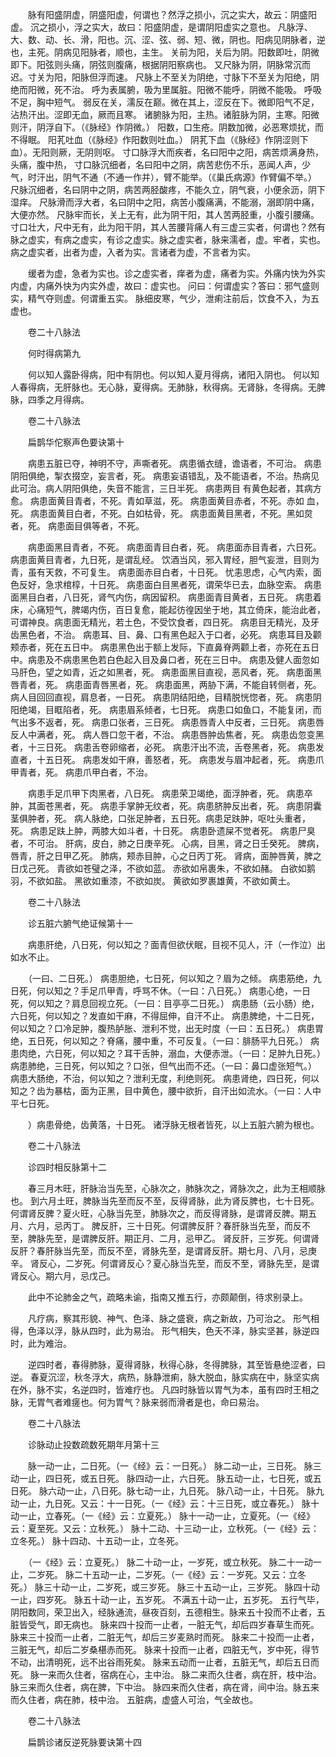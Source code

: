 <!-- { "loadSidebar": true } -->
　　脉有阳盛阴虚，阴盛阳虚，何谓也？然浮之损小，沉之实大，故云：阴盛阳虚。 沉之损小，浮之实大，故曰：阳盛阴虚，是谓阴阳虚实之意也。 凡脉浮、大、数、动、长、滑，阳也。沉、涩、弦、弱、短、微，阴也。阳病见阴脉者，逆也，主死。阴病见阳脉者，顺也，主生。 关前为阳，关后为阴。阳数即吐，阴微即下。阳弦则头痛，阴弦则腹痛，根据阴阳察病也。 又尺脉为阴，阴脉常沉而迟。寸关为阳，阳脉但浮而速。 尺脉上不至关为阴绝，寸脉下不至关为阳绝，阴绝而阳微，死不治。 呼为表属腑，吸为里属脏。阳微不能呼，阴微不能吸。 呼吸不足，胸中短气。 弱反在关，濡反在巅。微在其上，涩反在下。微即阳气不足，沾热汗出。涩即无血，厥而且寒。 诸腑脉为阳，主热。诸脏脉为阴，主寒。阳微则汗，阴浮自下。（《脉经》作阴微。） 阳数，口生疮。阴数加微，必恶寒烦扰，而不得眠。 阳芤吐血（《脉经》作阳数则吐血。） 阴芤下血（《脉经》作阴涩则下血）。无阳则厥，无阴则呕。 寸口脉浮大而疾者，名曰阳中之阳，病苦烦满身热，头痛，腹中热， 寸口脉沉细者，名曰阳中之阴，病苦悲伤不乐，恶闻人声，少气，时汗出，阴气不通（不通一作并），臂不能举。（《巢氏病源》作臂偏不举。） 尺脉沉细者，名曰阴中之阴，病苦两胫酸疼，不能久立，阴气衰，小便余沥，阴下湿痒。 尺脉滑而浮大者，名曰阴中之阳，病苦小腹痛满，不能溺，溺即阴中痛，大便亦然。 尺脉牢而长，关上无有，此为阴干阳，其人苦两胫重，小腹引腰痛。 寸口壮大，尺中无有，此为阳干阴，其人苦腰背痛人有三虚三实者，何谓也？然有脉之虚实，有病之虚实，有诊之虚实。脉之虚实者，脉来濡者，虚。牢者，实也。病之虚实者，出者为虚，入者为实。言诸者为虚，不言者为实。

　　缓者为虚，急者为实也。诊之虚实者，痒者为虚，痛者为实。外痛内快为外实内虚，内痛外快为内实外虚，故曰：虚实也。 问曰：何谓虚实？答曰：邪气盛则实，精气夺则虚。何谓重五实。 脉细皮寒，气少，泄痢注前后，饮食不入，为五虚也。

　　卷二十八脉法

　　何时得病第九

　　何以知人露卧得病，阳中有阴也。何以知人夏月得病，诸阳入阴也。 何以知人春得病，无肝脉也。无心脉，夏得病。无肺脉，秋得病。无肾脉，冬得病。无脾脉，四季之月得病。

　　卷二十八脉法

　　扁鹊华佗察声色要诀第十

　　病患五脏已夺，神明不守，声嘶者死。 病患循衣缝，谵语者，不可治。 病患阴阳俱绝，掣衣掇空，妄言者，死。 病患妄语错乱，及不能语者，不治。热病见此可治。病人阴阳俱绝，失音不能言，三日半死。 病患两目 有黄色起者，其病方愈。 病患面黄目青者，不死。青如草滋，死。 病患面黄目赤者，不死。赤如 血，死。 病患面黄目白者，不死。白如枯骨，死。 病患面黄目黑者，不死。黑如炱者，死。 病患面目俱等者，不死。

　　病患面黑目青者，不死。 病患面青目白者，死。 病患面赤目青者，六日死。 病患面黄目青者，九日死，是谓乱经。 饮酒当风，邪入胃经，胆气妄泄，目则为青，虽有天救，不可复生。 病患面赤目白者，十日死。 忧恚思虑，心气内索，面色反好，急求棺椁，十日死。 病患面白目黑者死，谓荣华已去，血脉空索。 病患面黑目白者，八日死，肾气内伤，病因留积。 病患面青目黄者，五日死。 病患着床，心痛短气，脾竭内伤，百日复愈，能起彷徨因坐于地，其立倚床，能治此者，可谓神良。病患面无精光，若土色，不受饮食者，四日死。 病患目无精光，及牙齿黑色者，不治。 病患耳、目、鼻、口有黑色起入于口者，必死。 病患耳目及颧颊赤者，死在五日中。 病患黑色出于额上发际，下直鼻脊两颧上者，亦死在五日中。病患及不病患黑色若白色起入目及鼻口者，死在三日中。 病患及健人面忽如马肝色，望之如青，近之如黑者，死。 病患面黑目直视，恶风者，死。 病患面黑唇青者，死。 病患面青唇黑者，死。 病患面黑，两胁下满，不能自转侧者，死。 病人目回回直视，肩息者，一日死。 病患阴结阳绝，目精脱恍惚者，死。 病患阴阳绝竭，目眶陷者，死。 病患眉系倾者，七日死。 病患口如鱼口，不能复闭，而气出多不返者，死。 病患口张者，三日死。 病患唇青人中反者，三日死。 病患唇反人中满者，死。 病人唇口忽干者，不治。 病患唇肿齿焦者，死。 病患齿忽变黑者，十三日死。 病患舌卷卵缩者，必死。 病患汗出不流，舌卷黑者，死。 病患发直者，十五日死。 病患发如干麻，善怒者，死。 病患发与眉冲起者，死。 病患爪甲青者，死。 病患爪甲白者，不治。

　　病患手足爪甲下肉黑者，八日死。 病患荣卫竭绝，面浮肿者，死。 病患卒肿，其面苍黑者，死。 病患手掌肿无纹者，死。病患脐肿反出者，死。 病患阴囊茎俱肿者，死。 病人脉绝，口张足肿者，五日死。病患足趺肿，呕吐头重者，死。 病患足趺上肿，两膝大如斗者，十日死。 病患卧遗屎不觉者死。 病患尸臭者，不可治。 肝病，皮白，肺之日庚辛死。 心病，目黑，肾之日壬癸死。 脾病，唇青，肝之日甲乙死。 肺病，颊赤目肿，心之日丙丁死。 肾病，面肿唇黄，脾之日戊己死。 青欲如苍璧之泽，不欲如蓝。 赤欲如帛裹朱，不欲如赭。 白欲如鹅羽，不欲如盐。 黑欲如重漆，不欲如炭。 黄欲如罗裹雄黄，不欲如黄土。

　　卷二十八脉法

　　诊五脏六腑气绝证候第十一

　　病患肝绝，八日死，何以知之？面青但欲伏眠，目视不见人，汗（一作泣）出如水不止。

　　（一曰、二日死。） 病患胆绝，七日死，何以知之？眉为之倾。 病患筋绝，九日死，何以知之？手足爪甲青，呼骂不休。（一曰：八日死。） 病患心绝，一日死，何以知之？肩息回视立死。（一曰：目亭亭二日死。） 病患肠（云小肠）绝，六日死，何以知之？发直如干麻，不得屈伸，自汗不止。 病患脾绝，十二日死，何以知之？口冷足肿，腹热胪胀、泄利不觉，出无时度（一曰：五日死。） 病患胃绝，五日死，何以知之？脊痛，腰中重，不可反复。（一曰：腓肠平九日死。） 病患肉绝，六日死，何以知之？耳干舌肿，溺血，大便赤泄。（一曰：足肿九日死。） 病患肺绝，三日死，何以知之？口张，但气出而不还。（一曰：鼻口虚张短气。） 病患大肠绝，不治，何以知之？泄利无度，利绝则死。 病患肾绝，四日死，何以知之？齿为暴枯，面为正黑，目中黄色，腰中欲折，自汗出如流水。（一曰：人中平七日死。

　　）病患骨绝，齿黄落，十日死。 诸浮脉无根者皆死，以上五脏六腑为根也。

　　卷二十八脉法

　　诊四时相反脉第十二

　　春三月木旺，肝脉治当先至，心脉次之，肺脉次之，肾脉次之，此为王相顺脉也。 到六月土旺，脾脉当先至而反不至，反得肾脉，此为肾反脾也，七十日死。何谓肾反脾？夏火旺，心脉当先至，肺脉次之，而反得肾脉，是谓肾反脾。期五月、六月，忌丙丁。 脾反肝，三十日死。何谓脾反肝？春肝脉当先至，而反不至，脾脉先至，是谓脾反肝。期正月、二月，忌甲乙。 肾反肝，三岁死。何谓肾反肝？春肝脉当先至，而反不至，肾脉先至，是谓肾反肝。期七月、八月，忌庚辛。 肾反心，二岁死。何谓肾反心？夏心脉当先至，而反不至，肾脉先至，是谓肾反心。期六月，忌戊己。

　　此中不论肺金之气，疏略未谕，指南又推五行，亦颇颠倒，待求别录上。

　　凡疗病，察其形貌、神气、色泽、脉之盛衰，病之新故，乃可治之。 形气相得，色泽以浮，脉从四时，此为易治。 形气相失，色夭不泽，脉实坚甚，脉逆四时，此为难治。

　　逆四时者，春得肺脉，夏得肾脉，秋得心脉，冬得脾脉，其至皆悬绝涩者，曰逆。 春夏沉涩，秋冬浮大，病热，脉静泄痢，脉大脱血，脉实病在中，脉坚实病在外，脉不实，名逆四时，皆难疗也。 凡四时脉皆以胃气为本，虽有四时王相之脉，无胃气者难瘥也。何为胃气？脉来弱而滑者是也，命曰易治。

　　卷二十八脉法

　　诊脉动止投数疏数死期年月第十三

　　脉一动一止，二日死。（一《经》云：一日死。） 脉二动一止，三日死。 脉三动一止，四日死，或五日死。 脉四动一止，六日死。 脉五动一止，七日死，或五日死。 脉六动一止，八日死。脉七动一止，九日死。 脉八动一止，十日死。 脉九动一止，九日死。又云：十一日死。（一《经》云：十三日死，或立春死。） 脉十动一止，立春死。（一《经》云：立夏死。） 脉十一动一止，立夏死。（一《经》云：夏至死。又云：立秋死。） 脉十二动、十三动一止，立秋死。（一《经》云：立冬死。） 脉十四动、十五动一止，立冬死。

　　（一《经》云：立夏死。） 脉二十动一止，一岁死，或立秋死。 脉二十一动一止，二岁死。 脉二十五动一止，二岁死。（一《经》云：一岁死。又云：立冬死。） 脉三十动一止，二岁死，或三岁死。 脉三十五动一止，三岁死。 脉四十动一止，四岁死。 脉五十动一止，五岁死。 不满五十动一止，五岁死。 五行气毕，阴阳数同，荣卫出入，经脉通流，昼夜百刻，五德相生。脉来五十投而不止者，五脏皆受气，即无病也。 脉来四十投而一止者，一脏无气，却后四岁春草生而死。 脉来三十投而一止者，二脏无气，却后三岁麦熟时而死。 脉来二十投而一止者，三脏无气，却后二岁桑椹赤而死。 脉来十投而一止者，四脏无气，岁中死，得节不动，出清明死，远不出谷雨死矣。 脉来五动而一止者，五脏无气，却后五日而死。 脉一来而久住者，宿病在心，主中治。 脉二来而久住者，病在肝，枝中治。脉三来而久住者，病在脾，下中治。 脉四来而久住者，病在肾，间中治。脉五来而久住者，病在肺，枝中治。 五脏病，虚盛人可治，气全故也。

　　卷二十八脉法

　　扁鹊诊诸反逆死脉要诀第十四

